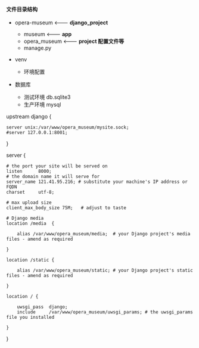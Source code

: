 #### 文件目录结构

- opera-museum  <--- **django_project**
	- museum	<--- **app**
	- opera_museum	<--- **project 配置文件等**
	- manage.py

- venv
	- 环境配置  

- 数据库
	- 测试环境 db.sqlite3
	-  生产环境 mysql




upstream django {

    server unix:/var/www/opera_museum/mysite.sock;
    #server 127.0.0.1:8001;

}

server {

    # the port your site will be served on
    listen      8000;
    # the domain name it will serve for
    server_name 121.41.95.216; # substitute your machine's IP address or FQDN
    charset     utf-8;

    # max upload size
    client_max_body_size 75M;   # adjust to taste

    # Django media
    location /media  {

        alias /var/www/opera_museum/media;  # your Django project's media files - amend as required

    }

    location /static {

        alias /var/www/opera_museum/static; # your Django project's static files - amend as required

    }    
    
    location / {

        uwsgi_pass  django;
        include     /var/www/opera_museum/uwsgi_params; # the uwsgi_params file you installed

    }

}
